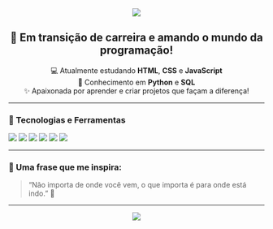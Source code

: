 <div align="center">
  <img src="https://capsule-render.vercel.app/api?type=waving&color=FFB6C1&height=200&section=header&text=Olá,%20sou%20a%20Brenda!&fontSize=40&fontColor=ffffff"/>
</div>

<h2 align="center">🌸 Em transição de carreira e amando o mundo da programação!</h2>

<p align="center">
  💻 Atualmente estudando <strong>HTML</strong>, <strong>CSS</strong> e <strong>JavaScript</strong><br>
  🐍 Conhecimento em <strong>Python</strong> e <strong>SQL</strong><br>
  ✨ Apaixonada por aprender e criar projetos que façam a diferença!
</p>

---

### 🚀 Tecnologias e Ferramentas

<p>
  <img src="https://img.shields.io/badge/HTML5-FFB6C1?style=for-the-badge&logo=html5&logoColor=white"/>
  <img src="https://img.shields.io/badge/CSS3-FFC0CB?style=for-the-badge&logo=css3&logoColor=white"/>
  <img src="https://img.shields.io/badge/JavaScript-FADADD?style=for-the-badge&logo=javascript&logoColor=black"/>
  <img src="https://img.shields.io/badge/Python-F4AAB9?style=for-the-badge&logo=python&logoColor=white"/>
  <img src="https://img.shields.io/badge/MySQL-FFDEE9?style=for-the-badge&logo=mysql&logoColor=black"/>
  <img src="https://img.shields.io/badge/Git-F58CA1?style=for-the-badge&logo=git&logoColor=white"/>
</p>

---

### 💌 Uma frase que me inspira:
> “Não importa de onde você vem, o que importa é para onde está indo.” 🚀

---

<div align="center">
  <img src="https://capsule-render.vercel.app/api?type=waving&color=FFB6C1&height=120&section=footer"/>
</div>
